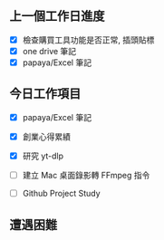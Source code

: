 
## 上一個工作日進度
- [x] 檢查購買工具功能是否正常, 插頭貼標
- [x] one drive 筆記
- [x] papaya/Excel 筆記

## 今日工作項目
- [x] papaya/Excel 筆記
- [x] 創業心得累績
- [x] 研究 yt-dlp
- [ ] 建立 Mac 桌面錄影轉 FFmpeg 指令
- [ ] Github Project Study



## 遭遇困難


